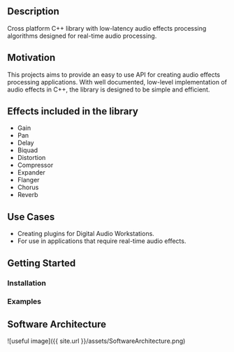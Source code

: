
## Description

Cross platform C++ library with low-latency audio effects processing algorithms designed for real-time audio processing.

## Motivation

This projects aims to provide an easy to use API for creating audio effects processing applications. With well documented, low-level implementation of audio effects in C++, the library is designed to be simple and efficient.

## Effects included in the library

- Gain
- Pan
- Delay
- Biquad
- Distortion
- Compressor
- Expander
- Flanger
- Chorus
- Reverb

## Use Cases

- Creating plugins for Digital Audio Workstations.
- For use in applications that require real-time audio effects.


## Getting Started

### Installation

### Examples


## Software Architecture

![useful image]({{ site.url }}/assets/SoftwareArchitecture.png)



<!-- For more details see [GitHub Flavored Markdown](https://guides.github.com/features/mastering-markdown/). -->
